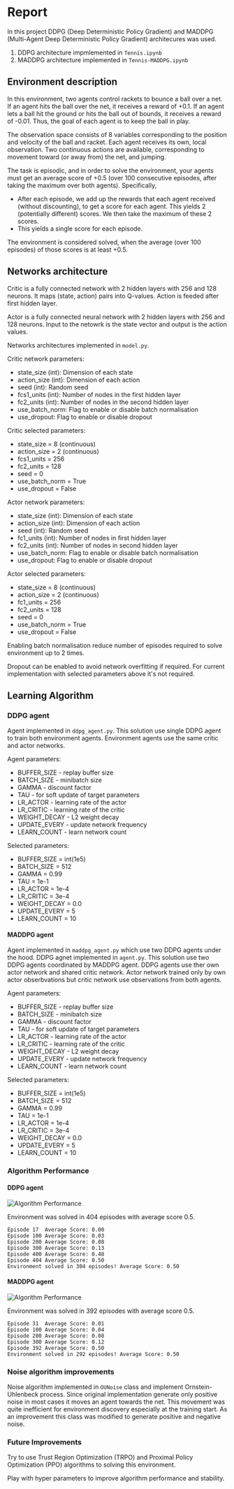 [img_maddpg_performance]: img/img_maddpg_performance.png
[img_ddpg_performance]: img/img_ddpg_performance.png

# Report

In this project DDPG (Deep Deterministic Policy Gradient) and MADDPG (Multi-Agent Deep Deterministic Policy Gradient) architecures was used.

1. DDPG architecture impmlemented in `Tennis.ipynb`
2. MADDPG architecture implemented in `Tennis-MADDPG.ipynb`

## Environment description
In this environment, two agents control rackets to bounce a ball over a net. If an agent hits the ball over the net, it receives a reward of +0.1. If an agent lets a ball hit the ground or hits the ball out of bounds, it receives a reward of -0.01. Thus, the goal of each agent is to keep the ball in play.

The observation space consists of 8 variables corresponding to the position and velocity of the ball and racket. Each agent receives its own, local observation. Two continuous actions are available, corresponding to movement toward (or away from) the net, and jumping.

The task is episodic, and in order to solve the environment, your agents must get an average score of +0.5 (over 100 consecutive episodes, after taking the maximum over both agents). Specifically,
 - After each episode, we add up the rewards that each agent received (without discounting), to get a score for each agent. This yields 2 (potentially different) scores. We then take the maximum of these 2 scores.
 - This yields a single score for each episode.

The environment is considered solved, when the average (over 100 episodes) of those scores is at least +0.5.

## Networks architecture
Critic is a fully connected network with 2 hidden layers with 256 and 128 neurons. It maps (state, action) pairs into Q-values. Action is feeded after first hidden layer.

Actor is a fully connected neural network with 2 hidden layers with 256 and 128 neurons. Input to the netowrk is the state vector and output is the action values.

Networks architectures implemented in `model.py`.

Critic network parameters:
 - state_size (int): Dimension of each state
 - action_size (int): Dimension of each action
 - seed (int): Random seed
 - fcs1_units (int): Number of nodes in the first hidden layer
 - fc2_units (int): Number of nodes in the second hidden layer
 - use_batch_norm: Flag to enable or disable batch normalisation
 - use_dropout: Flag to enable or disable dropout
 
Critic selected parameters:
 - state_size = 8 (continuous)
 - action_size = 2 (continuous)
 - fcs1_units = 256
 - fc2_units = 128
 - seed = 0
 - use_batch_norm = True
 - use_dropout = False
 
Actor network parameters:
 - state_size (int): Dimension of each state
 - action_size (int): Dimension of each action
 - seed (int): Random seed
 - fc1_units (int): Number of nodes in first hidden layer
 - fc2_units (int): Number of nodes in second hidden layer
 - use_batch_norm: Flag to enable or disable batch normalisation
 - use_dropout: Flag to enable or disable dropout
 
Actor selected parameters:
 - state_size = 8 (continuous)
 - action_size = 2 (continuous)
 - fc1_units = 256
 - fc2_units = 128
 - seed = 0
 - use_batch_norm = True
 - use_dropout = False

Enabling batch normalisation reduce number of episodes required to solve environment up to 2 times.

Dropout can be enabled to avoid network overfitting if required. For current implementation with selected parameters above it's not required.

## Learning Algorithm

### DDPG agent
Agent implemented in `ddpg_agent.py`. This solution use single DDPG agent to train both environment agents. Environment agents use the same critic and actor networks.

Agent parameters:
 - BUFFER_SIZE - replay buffer size
 - BATCH_SIZE - minibatch size
 - GAMMA - discount factor
 - TAU - for soft update of target parameters
 - LR_ACTOR - learning rate of the actor 
 - LR_CRITIC - learning rate of the critic
 - WEIGHT_DECAY - L2 weight decay
 - UPDATE_EVERY - update network frequency
 - LEARN_COUNT - learn network count

Selected parameters:
 - BUFFER_SIZE = int(1e5)
 - BATCH_SIZE = 512
 - GAMMA = 0.99
 - TAU = 1e-1
 - LR_ACTOR = 1e-4 
 - LR_CRITIC = 3e-4
 - WEIGHT_DECAY = 0.0
 - UPDATE_EVERY = 5
 - LEARN_COUNT = 10

#### MADDPG agent
Agent implemented in `maddpg_agent.py` which use two DDPG agents under the hood. DDPG agnet implemented in `agent.py`. This solution use two DDPG agents coordinated by MADDPG agent. DDPG agents use ther own actor network and shared critic network. Actor network trained only by own actor obserbvations but critic network use observations from both agents.

Agent parameters:
 - BUFFER_SIZE - replay buffer size
 - BATCH_SIZE - minibatch size
 - GAMMA - discount factor
 - TAU - for soft update of target parameters
 - LR_ACTOR - learning rate of the actor 
 - LR_CRITIC - learning rate of the critic
 - WEIGHT_DECAY - L2 weight decay
 - UPDATE_EVERY - update network frequency
 - LEARN_COUNT - learn network count
 
Selected parameters:
 - BUFFER_SIZE = int(1e5)
 - BATCH_SIZE = 512
 - GAMMA = 0.99
 - TAU = 1e-1
 - LR_ACTOR = 1e-4 
 - LR_CRITIC = 3e-4
 - WEIGHT_DECAY = 0.0
 - UPDATE_EVERY = 5
 - LEARN_COUNT = 10

### Algorithm Performance
#### DDPG agent
![Algorithm Performance][img_ddpg_performance]

Environment was solved in 404 episodes with average score 0.5.
```
Episode 17	Average Score: 0.00
Episode 100	Average Score: 0.03
Episode 200	Average Score: 0.08
Episode 300	Average Score: 0.13
Episode 400	Average Score: 0.48
Episode 404	Average Score: 0.50
Environment solved in 304 episodes!	Average Score: 0.50
```

#### MADDPG agent
![Algorithm Performance][img_maddpg_performance]

Environment was solved in 392 episodes with average score 0.5.
```
Episode 31	Average Score: 0.01
Episode 100	Average Score: 0.04
Episode 200	Average Score: 0.08
Episode 300	Average Score: 0.12
Episode 392	Average Score: 0.50
Environment solved in 292 episodes!	Average Score: 0.50
```

### Noise algorithm improvements
Noise algorithm implemented in `OUNoise` class and implement Ornstein-Uhlenbeck process. Since original implementation generate only positive noise in most cases it moves an agent towards the net. This movement was quite inefficient for environment discovery especially at the training start. As an improvement this class was modified to generate positive and negative noise.

### Future Improvements
Try to use Trust Region Optimization (TRPO) and Proximal Policy Optimization (PPO) algorithms to solving this environment.

Play with hyper parameters to improve algorithm performance and stability.